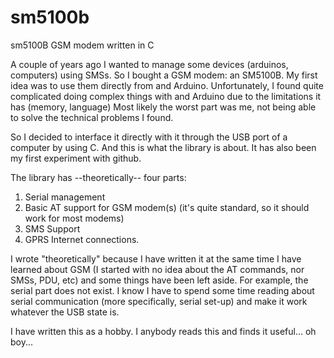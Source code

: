 # sm5100b
sm5100B GSM modem written in C

A couple of years ago I wanted to manage some devices (arduinos, computers) using SMSs. So I bought a GSM modem: an SM5100B. My first 
idea was to use them directly from and Arduino. Unfortunately, I found quite complicated doing complex things with and Arduino due to the limitations it has (memory, language) Most likely the worst part was me, not being able to solve the technical problems I found.

So I decided to interface it directly with it through the USB port of a computer by using C. And this is what the library is about. It has also been my first experiment with github.

The library has --theoretically-- four parts:
1. Serial management
2. Basic AT support for GSM modem(s) (it's quite standard, so it should work for most modems)
3. SMS Support
4. GPRS Internet connections.

I wrote "theoretically" because I have written it at the same time I have learned about GSM (I started with no idea about the AT commands, nor SMSs, PDU, etc) and some things have been left aside. For example, the serial part does not exist. I know I have to spend some time reading about serial communication (more specifically, serial set-up) and make it work whatever the USB state is.

I have written this as a hobby. I anybody reads this and finds it useful... oh boy... 
